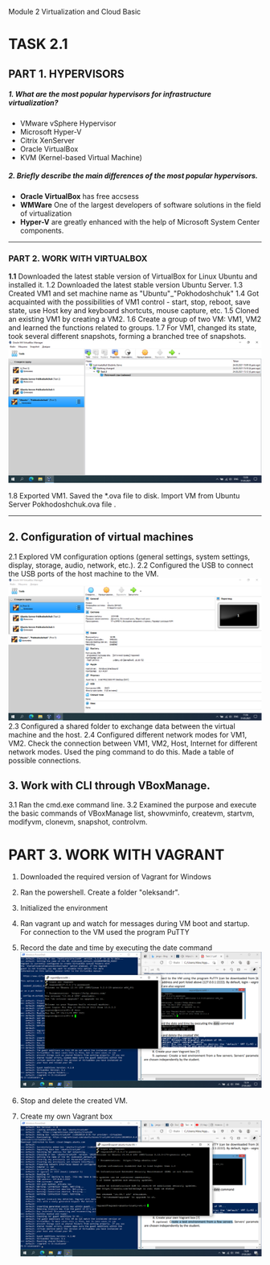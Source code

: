 Module 2 Virtualization and Cloud Basic
# TASK 2.1
## PART 1. HYPERVISORS
##### __1. What are the most popular hypervisors for infrastructure virtualization?__
* VMware vSphere Hypervisor
* Microsoft Hyper-V
* Citrix XenServer
* Oracle VirtualBox
* KVM (Kernel-based Virtual Machine)

##### __2. Briefly describe the main differences of the most popular hypervisors.__
* __Oracle VirtualBox__ has free accsess
* __WMWare__ One of the largest developers of software solutions in the field of virtualization
* __Hyper-V__ are greatly enhanced with the help of Microsoft System Center components.
---
### PART 2. WORK WITH VIRTUALBOX
__1.1__ Downloaded the latest stable version of VirtualBox for Linux Ubuntu and installed it.
1.2 Downloaded the latest stable version Ubuntu Server.
1.3 Created VM1 and set machine name as "Ubuntu"_"Pokhodoshchuk"
1.4 Got acquainted with the possibilities of VM1 control - start, stop, reboot, save state, use Host key and keyboard shortcuts, mouse capture, etc.
1.5 Cloned an existing VM1 by creating a VM2.
1.6 Create a group of two VM: VM1, VM2 and learned the functions related to groups.
1.7 For VM1, changed its state, took several different snapshots, forming a branched tree of snapshots.
![Snapshots](https://github.com/AlexLastArch/DevOps_online_Lviv_2021Q2/blob/master/m2/task%202.1/images/Snapshots.png)

1.8 Exported VM1. Saved the *.ova file to disk. Import VM from Ubuntu Server Pokhodoshchuk.ova file .
___

## 2. Configuration of virtual machines


2.1 Explored VM configuration options (general settings, system settings, display, storage, audio, network, etc.).
2.2 Configured the USB to connect the USB ports of the host machine to the VM.
![Vbox](https://github.com/AlexLastArch/DevOps_online_Lviv_2021Q2/blob/master/m2/task%202.1/images/VBox.png)
2.3 Configured a shared folder to exchange data between the virtual machine and
the host.
2.4 Configured different network modes for VM1, VM2. Check the connection
between VM1, VM2, Host, Internet for different network modes. Used the ping
command to do this. Made a table of possible connections.


## 3. Work with CLI through VBoxManage.


3.1 Ran the cmd.exe command line.
3.2 Examined the purpose and execute the basic commands of VBoxManage list,
showvminfo, createvm, startvm, modifyvm, clonevm, snapshot, controlvm.

# PART 3. WORK WITH VAGRANT

1. Downloaded the required version of Vagrant for Windows
2. Ran the powershell. Create a folder "oleksandr".
3. Initialized the environment

4. Ran vagrant up and watch for messages during VM boot and startup.
For connection to the VM used the program PuTTY
6. Record the date and time by executing the date command
![Vagrand](https://github.com/AlexLastArch/DevOps_online_Lviv_2021Q2/blob/master/m2/task%202.1/images/vagrant.png)
7. Stop and delete the created VM.
8. Create my own Vagrant box 
![Vagrand2](https://github.com/AlexLastArch/DevOps_online_Lviv_2021Q2/blob/master/m2/task%202.1/images/Vagrant%202.png)

